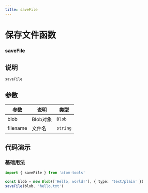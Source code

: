 ```yaml
---
title: saveFile
---
```


# 保存文件函数

### saveFile

## 说明

`saveFile`

## 参数

| 参数     | 说明     | 类型     |
| -------- | -------- | -------- |
| blob     | Blob对象 | `Blob`   |
| filename | 文件名   | `string` |

## 代码演示

### 基础用法

```typescript
import { saveFile } from 'atom-tools'

const blob = new Blob(['Hello, world!'], { type: 'text/plain' })
saveFile(blob, 'hello.txt')
```
